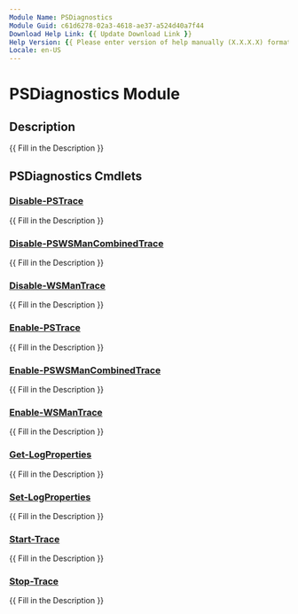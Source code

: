 ```yaml
---
Module Name: PSDiagnostics
Module Guid: c61d6278-02a3-4618-ae37-a524d40a7f44
Download Help Link: {{ Update Download Link }}
Help Version: {{ Please enter version of help manually (X.X.X.X) format }}
Locale: en-US
---
```


# PSDiagnostics Module
## Description
{{ Fill in the Description }}

## PSDiagnostics Cmdlets
### [Disable-PSTrace](Disable-PSTrace.md)
{{ Fill in the Description }}

### [Disable-PSWSManCombinedTrace](Disable-PSWSManCombinedTrace.md)
{{ Fill in the Description }}

### [Disable-WSManTrace](Disable-WSManTrace.md)
{{ Fill in the Description }}

### [Enable-PSTrace](Enable-PSTrace.md)
{{ Fill in the Description }}

### [Enable-PSWSManCombinedTrace](Enable-PSWSManCombinedTrace.md)
{{ Fill in the Description }}

### [Enable-WSManTrace](Enable-WSManTrace.md)
{{ Fill in the Description }}

### [Get-LogProperties](Get-LogProperties.md)
{{ Fill in the Description }}

### [Set-LogProperties](Set-LogProperties.md)
{{ Fill in the Description }}

### [Start-Trace](Start-Trace.md)
{{ Fill in the Description }}

### [Stop-Trace](Stop-Trace.md)
{{ Fill in the Description }}

